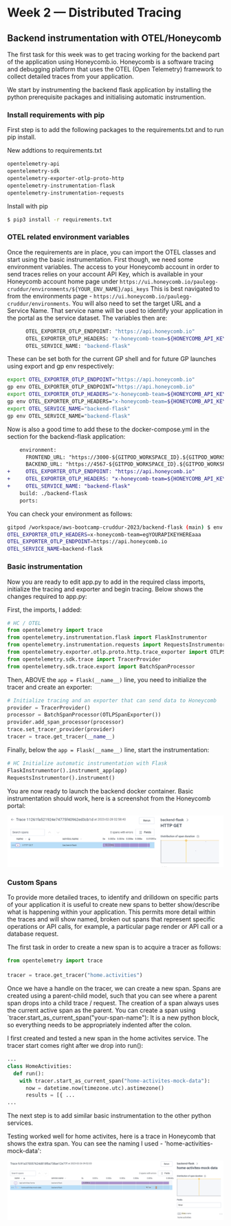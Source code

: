 # Week 2 — Distributed Tracing

## Backend instrumentation with OTEL/Honeycomb

The first task for this week was to get tracing working for the backend part of the application using Honeycomb.io.  Honeycomb is a software tracing and debugging platform that uses the OTEL (Open Telemetry) framework to collect detailed traces from your application.

We start by instrumenting the backend flask application by installing the python prerequisite packages and initialising automatic instrumention.

### Install requirements with pip

First step is to add the following packages to the requirements.txt and to run pip install.

New addtions to requirements.txt

```sh
opentelemetry-api 
opentelemetry-sdk 
opentelemetry-exporter-otlp-proto-http 
opentelemetry-instrumentation-flask 
opentelemetry-instrumentation-requests
```
Install with pip

```sh
$ pip3 install -r requirements.txt
```

### OTEL related environment variables

Once the requirements are in place, you can import the OTEL classes and start using the basic instrumentation.  First though, we need some environment variables.  The access to your Honeycomb account in order to send traces relies on your account API Key, which is available in your Honeycomb account home page under `https://ui.honeycomb.io/paulegg-cruddur/environments/${YOUR_ENV_NAME}/api_keys` This is best navigated to from the environments page - `https://ui.honeycomb.io/paulegg-cruddur/environments`.  You will also need to set the target URL and a Service Name.  That service name will be used to identify your application in the portal as the service dataset.  The variables then are:

```sh
      OTEL_EXPORTER_OTLP_ENDPOINT: "https://api.honeycomb.io"
      OTEL_EXPORTER_OTLP_HEADERS: "x-honeycomb-team=${HONEYCOMB_API_KEY}"
      OTEL_SERVICE_NAME: "backend-flask"
```

These can be set both for the current GP shell and for future GP launches using export and gp env respectively:

```sh
export OTEL_EXPORTER_OTLP_ENDPOINT="https://api.honeycomb.io"
gp env OTEL_EXPORTER_OTLP_ENDPOINT="https://api.honeycomb.io"
export OTEL_EXPORTER_OTLP_HEADERS="x-honeycomb-team=${HONEYCOMB_API_KEY}"
gp env OTEL_EXPORTER_OTLP_HEADERS="x-honeycomb-team=${HONEYCOMB_API_KEY}"
export OTEL_SERVICE_NAME="backend-flask"
gp env OTEL_SERVICE_NAME="backend-flask"
```

Now is also a good time to add these to the docker-compose.yml in the section for the backend-flask application:

```diff
    environment:
      FRONTEND_URL: "https://3000-${GITPOD_WORKSPACE_ID}.${GITPOD_WORKSPACE_CLUSTER_HOST}"
      BACKEND_URL: "https://4567-${GITPOD_WORKSPACE_ID}.${GITPOD_WORKSPACE_CLUSTER_HOST}"
+     OTEL_EXPORTER_OTLP_ENDPOINT: "https://api.honeycomb.io"
+     OTEL_EXPORTER_OTLP_HEADERS: "x-honeycomb-team=${HONEYCOMB_API_KEY}"
+     OTEL_SERVICE_NAME: "backend-flask"
    build: ./backend-flask
    ports:
```

You can check your environment as follows:

```sh
gitpod /workspace/aws-bootcamp-cruddur-2023/backend-flask (main) $ env |grep OTEL
OTEL_EXPORTER_OTLP_HEADERS=x-honeycomb-team=egYOURAPIKEYHEREaaa
OTEL_EXPORTER_OTLP_ENDPOINT=https://api.honeycomb.io
OTEL_SERVICE_NAME=backend-flask
```
### Basic instrumentation

Now you are ready to edit app.py to add in the required class imports, initialize the tracing and exporter and begin tracing.  Below shows the changes required to app.py:

First, the imports, I added:

```python
# HC / OTEL
from opentelemetry import trace
from opentelemetry.instrumentation.flask import FlaskInstrumentor
from opentelemetry.instrumentation.requests import RequestsInstrumentor
from opentelemetry.exporter.otlp.proto.http.trace_exporter import OTLPSpanExporter
from opentelemetry.sdk.trace import TracerProvider
from opentelemetry.sdk.trace.export import BatchSpanProcessor
```

Then, ABOVE the `app = Flask(__name__)` line, you need to initialize the tracer and create an exporter:

```python
# Initialize tracing and an exporter that can send data to Honeycomb
provider = TracerProvider()
processor = BatchSpanProcessor(OTLPSpanExporter())
provider.add_span_processor(processor)
trace.set_tracer_provider(provider)
tracer = trace.get_tracer(__name__)
```

Finally, below the `app = Flask(__name__)` line, start the instrumentation:

```python
# HC Initialize automatic instrumentation with Flask
FlaskInstrumentor().instrument_app(app)
RequestsInstrumentor().instrument()
```

You are now ready to launch the backend docker container.  Basic instrumentation should work, here is a screenshot from the Honeycomb portal:

![Honeycomb first trace](assets/honeycomb-101-first-trace.png)

### Custom Spans

To provide more detailed traces, to identify and drilldown on specific parts of your application it is useful to create new spans to better show/describe what is happening within your application.  This permits more detail within the traces and will show named, broken out spans that represent specific operations or API calls, for example, a particular page render or API call or a database request.

The first task in order to create a new span is to acquire a tracer as follows:

```python
from opentelemetry import trace

tracer = trace.get_tracer("home.activities")
```

Once we have a handle on the tracer, we can create a new span.  Spans are created using a parent-child model, such that you can see where a parent span drops into a child trace / request.  The creation of a span always uses the current active span as the parent.  You can create a span using `tracer.start_as_current_span("your-span-name"):  It is a new python block, so everything needs to be appropriately indented after the colon.  

I first created and tested a new span in the home activites service.  The tracer start comes right after we drop into run():

```python
...
class HomeActivities:
  def run():
    with tracer.start_as_current_span("home-activites-mock-data"):
      now = datetime.now(timezone.utc).astimezone()
      results = [{ ...
...
```

The next step is to add similar basic instrumentation to the other python services.  

Testing worked well for home activites, here is a trace in Honeycomb that shows the extra span.  You can see the naming I used - 'home-activities-mock-data':

![Honeycomb custom span trace](assets/honeycomb-102-new-span.png)





